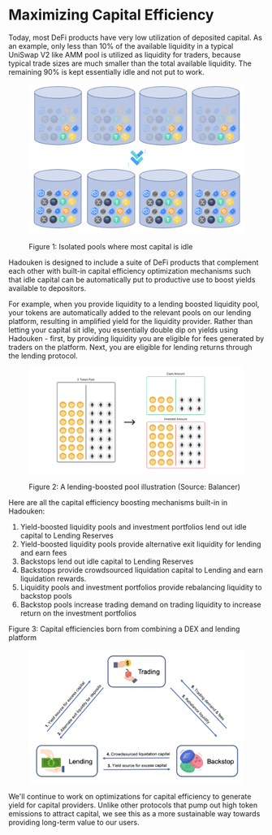 # Maximizing Capital Efficiency

Today, most DeFi products have very low utilization of deposited capital. As an example, only less than 10% of the available liquidity in a typical UniSwap V2 like AMM pool is utilized as liquidity for traders, because typical trade sizes are much smaller than the total available liquidity. The remaining 90% is kept essentially idle and not put to work.

<figure><img src="../.gitbook/assets/image (1) (3).png" alt=""><figcaption><p>Figure 1: Isolated pools where most capital is idle</p></figcaption></figure>

Hadouken is designed to include a suite of DeFi products that complement each other with built-in capital efficiency optimization mechanisms such that idle capital can be automatically put to productive use to boost yields available to depositors.

For example, when you provide liquidity to a lending boosted liquidity pool, your tokens are automatically added to the relevant pools on our lending platform, resulting in amplified yield for the liquidity provider. Rather than letting your capital sit idle, you essentially double dip on yields using Hadouken - first, by providing liquidity you are eligible for fees generated by traders on the platform. Next, you are eligible for lending returns through the lending protocol.

<figure><img src="../.gitbook/assets/image (5) (2) (2).png" alt=""><figcaption><p>Figure 2: A lending-boosted pool illustration (Source: Balancer)</p></figcaption></figure>

Here are all the capital efficiency boosting mechanisms built-in in Hadouken:

1. Yield-boosted liquidity pools and investment portfolios lend out idle capital to Lending Reserves
2. Yield-boosted liquidity pools provide alternative exit liquidity for lending and earn fees
3. Backstops lend out idle capital to Lending Reserves
4. Backstops provide crowdsourced liquidation capital to Lending and earn liquidation rewards.
5. Liquidity pools and investment portfolios provide rebalancing liquidity to backstop pools
6. Backstop pools increase trading demand on trading liquidity to increase return on the investment portfolios

Figure 3: Capital efficiencies born from combining a DEX and lending platform

<figure><img src="../.gitbook/assets/image (3) (3) (1).png" alt=""><figcaption></figcaption></figure>

We'll continue to work on optimizations for capital efficiency to generate yield for capital providers. Unlike other protocols that pump out high token emissions to attract capital, we see this as a more sustainable way towards providing long-term value to our users.
